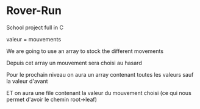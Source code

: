 # Rover-Run
School project full in C

valeur = mouvements

We are going to use an array to stock the different movements 

Depuis cet array un mouvement sera choisi au hasard 

Pour le prochain niveau on aura un array contenant toutes les valeurs sauf la valeur d'avant

ET on aura une file contenant la valeur du mouvement choisi
  (ce qui nous permet d'avoir le chemin root->leaf)